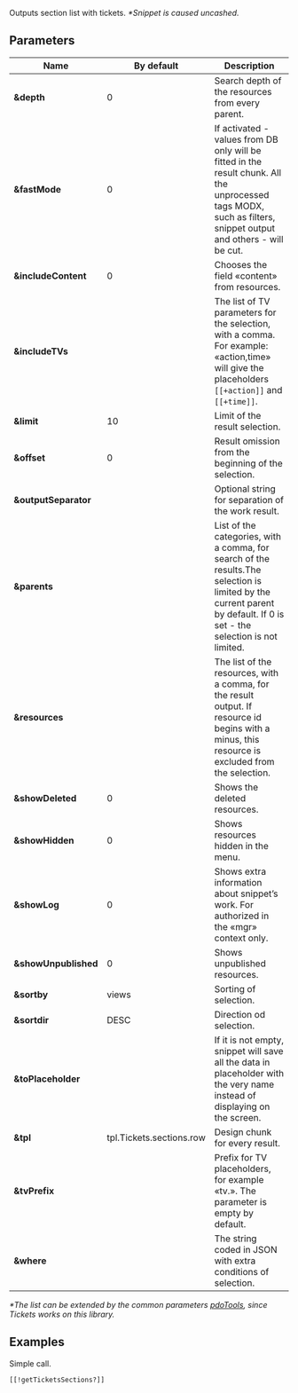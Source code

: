 Outputs section list with tickets. 
*\*Snippet is caused uncashed.*

## Parameters

Name			| By default				| Description
--------------------|---------------------------|----------------------------------------------------------------------
**&depth**			| 0							| Search depth of the resources from every parent.
**&fastMode**		| 0							| If activated - values from DB only will be fitted in the result chunk. All the unprocessed tags MODX, such as filters, snippet output and others - will be cut.
**&includeContent**	| 0							| Chooses the field «content» from resources.
**&includeTVs**		|  							| The list of TV parameters for the selection, with a comma. For example: «action,time» will give the placeholders `[[+action]]` and `[[+time]]`.
**&limit**			| 10						| Limit of the result selection.
**&offset**			| 0							| Result omission from the beginning of the selection.
**&outputSeparator**|  							| Optional string for separation of the work result.
**&parents**		|  							| List of the categories, with a comma, for search of the results.The selection is limited by the current parent by default. If 0 is set - the selection is not limited.
**&resources**		|  							| The list of the resources, with a comma, for the result output. If resource id begins with a minus, this resource is excluded from the selection.
**&showDeleted**	| 0							| Shows the deleted resources.
**&showHidden**		| 0							| Shows resources hidden in the menu.
**&showLog**		| 0							| Shows extra information about snippet’s work. For authorized in the «mgr» context only.
**&showUnpublished**| 0							| Shows unpublished resources. 
**&sortby**			| views						| Sorting of selection. 
**&sortdir**		| DESC						| Direction od selection. 
**&toPlaceholder**	|  							| If it is not empty, snippet will save all the data in placeholder with the very name instead of displaying on the screen.
**&tpl**			| tpl.Tickets.sections.row	| Design chunk for every result.
**&tvPrefix**		|  							| Prefix for TV placeholders, for example «tv.». The parameter is empty by default.
**&where**			|  							| The string coded in JSON with extra conditions of selection.

*\*The list can be extended by the common parameters [pdoTools][1], since Tickets works on this library.*

## Examples

Simple call.
```
[[!getTicketsSections?]]
```

[1]: /en/01_Components/01_pdoTools/04_General_settings.md
